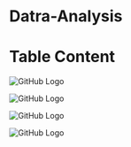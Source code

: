 # Datra-Analysis

# Table Content




![GitHub Logo](https://github.com/shivamlakhtariya/Datra-Analysis/blob/master/Image/avocado_regionwise_avgprice.png)

![GitHub Logo](https://github.com/shivamlakhtariya/Datra-Analysis/blob/master/Image/avocado_avarage_price_Timewise.png)

![GitHub Logo](https://github.com/shivamlakhtariya/Datra-Analysis/blob/master/Image/avocado_totalvolume.png)


![GitHub Logo](https://github.com/shivamlakhtariya/Datra-Analysis/blob/master/Image/life_expectation.png)
